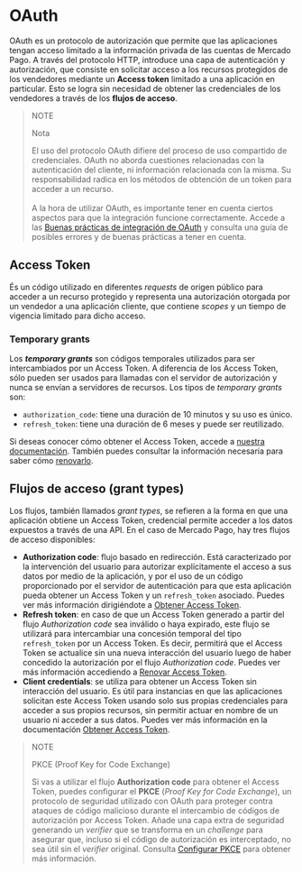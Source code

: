 # OAuth

OAuth es un protocolo de autorización que permite que las aplicaciones tengan acceso limitado a la información privada de las cuentas de Mercado Pago. A través del protocolo HTTP, introduce una capa de autenticación y autorización, que consiste en solicitar acceso a los recursos protegidos de los vendedores mediante un **Access token** limitado a una aplicación en particular. Esto se logra sin necesidad de obtener las credenciales de los vendedores a través de los **flujos de acceso**.

> NOTE
>
> Nota
>
> El uso del protocolo OAuth difiere del proceso de uso compartido de credenciales. OAuth no aborda cuestiones relacionadas con la autenticación del cliente, ni información relacionada con la misma. Su responsabilidad radica en los métodos de obtención de un token para acceder a un recurso.
> <br><br>
> A la hora de utilizar OAuth, es importante tener en cuenta ciertos aspectos para que la integración funcione correctamente. Accede a las [Buenas prácticas de integración de OAuth](/developers/es/docs/security/oauth/best-practices) y consulta una guía de posibles errores y de buenas prácticas a tener en cuenta. 

## Access Token

És un código utilizado en diferentes _requests_ de origen público para acceder a un recurso protegido y representa una autorización otorgada por un vendedor a una aplicación cliente, que contiene _scopes_ y un tiempo de vigencia limitado para dicho acceso.

### Temporary grants

Los **_temporary grants_** son códigos temporales utilizados para ser intercambiados por un Access Token. A diferencia de los Access Token, sólo pueden ser usados para llamadas con el servidor de autorización y nunca se envían a servidores de recursos. Los tipos de _temporary grants_ son:

- `authorization_code`: tiene una duración de 10 minutos y su uso es único.
- `refresh_token`: tiene una duración de 6 meses y puede ser reutilizado.

Si deseas conocer cómo obtener el Access Token, accede a [nuestra documentación](/developers/es/guides/additional-content/security/oauth/creation). También puedes consultar la información necesaria para saber cómo [renovarlo](/developers/es/guides/additional-content/security/oauth/renewal).

## Flujos de acceso (grant types)

Los flujos, también llamados _grant types_, se refieren a la forma en que una aplicación obtiene un Access Token, credencial permite acceder a los datos expuestos a través de una API. En el caso de Mercado Pago, hay tres flujos de acceso disponibles:

- **Authorization code**: flujo basado en redirección. Está caracterizado por la intervención del usuario para autorizar explícitamente el acceso a sus datos por medio de la aplicación, y por el uso de un código proporcionado por el servidor de autenticación para que esta aplicación pueda obtener un Access Token y un `refresh_token` asociado. Puedes ver más información dirigiéndote a [Obtener Access Token](/developers/es/docs/security/oauth/creation#bookmark_authorization_code).
- **Refresh token**: en caso de que un Access Token generado a partir del flujo _Authorization code_ sea inválido o haya expirado, este flujo se utilizará para intercambiar una concesión temporal del tipo `refresh_token` por un Access Token. Es decir, permitirá que el Access Token se actualice sin una nueva interacción del usuario luego de haber concedido  la autorización por el flujo _Authorization code_. Puedes ver más información accediendo a [Renovar Access Token](/developers/es/guides/additional-content/security/oauth/renewal).
- **Client credentials**: se utiliza para obtener un Access Token sin interacción del usuario. Es útil para instancias en que  las aplicaciones solicitan este Access Token usando solo sus propias credenciales para acceder a sus propios recursos, sin permitir actuar en nombre de un usuario ni acceder a sus datos. Puedes ver más información en la documentación [Obtener Access Token](/developers/es/docs/security/oauth/creation#bookmark_client_credentials).

> NOTE
>
> PKCE (Proof Key for Code Exchange)
>
> Si vas a utilizar el flujo **Authorization code** para obtener el Access Token, puedes configurar el **PKCE** (_Proof Key for Code Exchange_), un protocolo de seguridad utilizado con OAuth para proteger contra ataques de código malicioso durante el intercambio de códigos de autorización por Access Token. Añade una capa extra de seguridad generando un _verifier_ que se transforma en un _challenge_ para asegurar que, incluso si el código de autorización es interceptado, no sea útil sin el _verifier_ original.  Consulta [Configurar PKCE](/developers/es/docs/security/oauth/creation#:~:text=Access%20Token.-,Configurar%20PKCE,-El%20PKCE%20) para obtener más información.